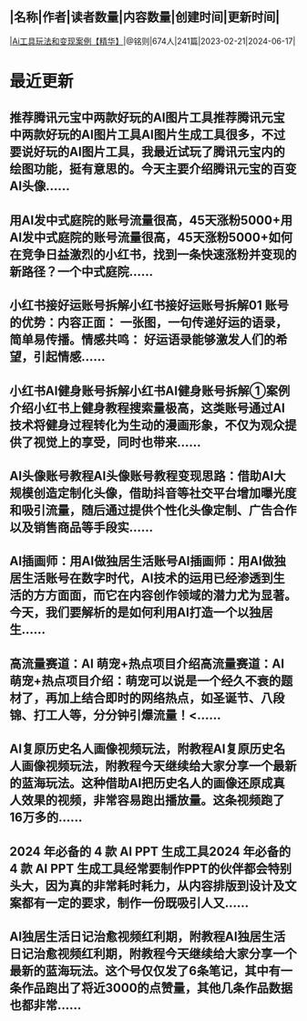 |名称|作者|读者数量|内容数量|创建时间|更新时间|
---
|[Ai工具玩法和变现案例【精华】](https://xiaobot.net/p/gpt88?refer=0b133df9-27dc-423b-8101-639049001c13)|@铭则|674人|241篇|2023-02-21|2024-06-17|

# 最近更新
## 推荐腾讯元宝中两款好玩的AI图片工具推荐腾讯元宝中两款好玩的AI图片工具AI图片生成工具很多，不过要说好玩的AI图片工具，我最近试玩了腾讯元宝内的绘图功能，挺有意思的。今天主要介绍腾讯元宝的百变AI头像......
## 用AI发中式庭院的账号流量很高，45天涨粉5000+用AI发中式庭院的账号流量很高，45天涨粉5000+如何在竞争日益激烈的小红书，找到一条快速涨粉并变现的新路径？一个中式庭院......
## 小红书接好运账号拆解小红书接好运账号拆解01 账号的优势：内容正面： 一张图，一句传递好运的语录，简单易传播。情感共鸣： 好运语录能够激发人们的希望，引起情感......
## 小红书AI健身账号拆解小红书AI健身账号拆解①案例介绍小红书上健身教程搜索量极高，这类账号通过AI技术将健身过程转化为生动的漫画形象，不仅为观众提供了视觉上的享受，同时也带来......
## AI头像账号教程AI头像账号教程变现思路：借助AI大规模创造定制化头像，借助抖音等社交平台增加曝光度和吸引流量，随后通过提供个性化头像定制、广告合作以及销售商品等手段实......
## AI插画师：用AI做独居生活账号AI插画师：用AI做独居生活账号在数字时代，AI技术的运用已经渗透到生活的方方面面，而它在内容创作领域的潜力尤为显著。今天，我们要解析的是如何利用AI打造一个以独居生......
## 高流量赛道：AI 萌宠+热点项目介绍高流量赛道：AI 萌宠+热点项目介绍：萌宠可以说是一个经久不衰的题材了，再加上结合即时的网络热点，如圣诞节、八段锦、打工人等，分分钟引爆流量！<......
## AI复原历史名人画像视频玩法，附教程AI复原历史名人画像视频玩法，附教程今天继续给大家分享一个最新的蓝海玩法。这种借助AI把历史名人的画像还原成真人效果的视频，非常容易跑出播放量。这条视频跑了16万多的......
## 2024 年必备的 4 款 AI PPT 生成工具﻿2024 年必备的 4 款 AI PPT 生成工具﻿经常要制作PPT的伙伴都会特别头大，因为真的非常耗时耗力，从内容排版到设计及文案都有一定的要求，制作一份既吸引人又......
## AI独居生活日记治愈视频红利期，附教程AI独居生活日记治愈视频红利期，附教程今天继续给大家分享一个最新的蓝海玩法。这个号仅仅发了6条笔记，其中有一条作品跑出了将近3000的点赞量，其他几条作品数据也都非常......

